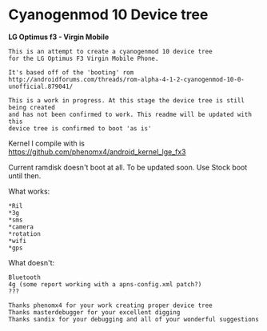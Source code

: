 Cyanogenmod 10 Device tree
=======================
**LG Optimus f3 - Virgin Mobile**
```
This is an attempt to create a cyanogenmod 10 device tree
for the LG Optimus F3 Virgin Mobile Phone.

It's based off of the 'booting' rom
http://androidforums.com/threads/rom-alpha-4-1-2-cyanogenmod-10-0-unofficial.879041/

This is a work in progress. At this stage the device tree is still being created
and has not been confirmed to work. This readme will be updated with this 
device tree is confirmed to boot 'as is'
```

Kernel I compile with is https://github.com/phenomx4/android_kernel_lge_fx3

Current ramdisk doesn't boot at all. To be updated soon. Use Stock boot until then.

What works:
```
*Ril
*3g
*sms
*camera
*rotation
*wifi
*gps
```

What doesn't:
```
Bluetooth
4g (some report working with a apns-config.xml patch?)
???
```

```
Thanks phenomx4 for your work creating proper device tree
Thanks masterdebugger for your excellent digging
Thanks sandix for your debugging and all of your wonderful suggestions
```
